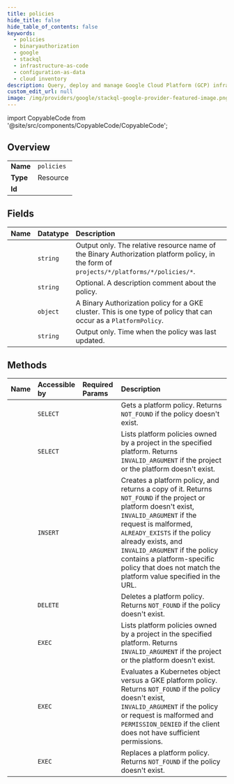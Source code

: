 ```yaml
---
title: policies
hide_title: false
hide_table_of_contents: false
keywords:
  - policies
  - binaryauthorization
  - google    
  - stackql
  - infrastructure-as-code
  - configuration-as-data
  - cloud inventory
description: Query, deploy and manage Google Cloud Platform (GCP) infrastructure and resources using SQL
custom_edit_url: null
image: /img/providers/google/stackql-google-provider-featured-image.png
---
```


import CopyableCode from '@site/src/components/CopyableCode/CopyableCode';




## Overview
<table><tbody>
<tr><td><b>Name</b></td><td><code>policies</code></td></tr>
<tr><td><b>Type</b></td><td>Resource</td></tr>
<tr><td><b>Id</b></td><td><CopyableCode code="binaryauthorization.policies" /></td></tr>
</tbody></table>

## Fields
| Name | Datatype | Description |
|:-----|:---------|:------------|
| <CopyableCode code="name" /> | `string` | Output only. The relative resource name of the Binary Authorization platform policy, in the form of `projects/*/platforms/*/policies/*`. |
| <CopyableCode code="description" /> | `string` | Optional. A description comment about the policy. |
| <CopyableCode code="gkePolicy" /> | `object` | A Binary Authorization policy for a GKE cluster. This is one type of policy that can occur as a `PlatformPolicy`. |
| <CopyableCode code="updateTime" /> | `string` | Output only. Time when the policy was last updated. |
## Methods
| Name | Accessible by | Required Params | Description |
|:-----|:--------------|:----------------|:------------|
| <CopyableCode code="get" /> | `SELECT` | <CopyableCode code="platformsId, policiesId, projectsId" /> | Gets a platform policy. Returns `NOT_FOUND` if the policy doesn't exist. |
| <CopyableCode code="list" /> | `SELECT` | <CopyableCode code="platformsId, projectsId" /> | Lists platform policies owned by a project in the specified platform. Returns `INVALID_ARGUMENT` if the project or the platform doesn't exist. |
| <CopyableCode code="create" /> | `INSERT` | <CopyableCode code="platformsId, projectsId" /> | Creates a platform policy, and returns a copy of it. Returns `NOT_FOUND` if the project or platform doesn't exist, `INVALID_ARGUMENT` if the request is malformed, `ALREADY_EXISTS` if the policy already exists, and `INVALID_ARGUMENT` if the policy contains a platform-specific policy that does not match the platform value specified in the URL. |
| <CopyableCode code="delete" /> | `DELETE` | <CopyableCode code="platformsId, policiesId, projectsId" /> | Deletes a platform policy. Returns `NOT_FOUND` if the policy doesn't exist. |
| <CopyableCode code="_list" /> | `EXEC` | <CopyableCode code="platformsId, projectsId" /> | Lists platform policies owned by a project in the specified platform. Returns `INVALID_ARGUMENT` if the project or the platform doesn't exist. |
| <CopyableCode code="evaluate" /> | `EXEC` | <CopyableCode code="policiesId, projectsId" /> | Evaluates a Kubernetes object versus a GKE platform policy. Returns `NOT_FOUND` if the policy doesn't exist, `INVALID_ARGUMENT` if the policy or request is malformed and `PERMISSION_DENIED` if the client does not have sufficient permissions. |
| <CopyableCode code="replace_platform_policy" /> | `EXEC` | <CopyableCode code="platformsId, policiesId, projectsId" /> | Replaces a platform policy. Returns `NOT_FOUND` if the policy doesn't exist. |
